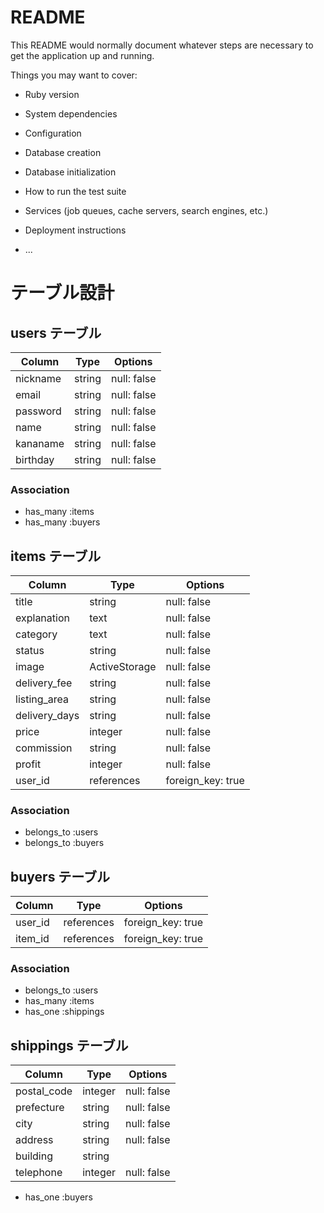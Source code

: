 # README

This README would normally document whatever steps are necessary to get the
application up and running.

Things you may want to cover:

* Ruby version

* System dependencies

* Configuration

* Database creation

* Database initialization

* How to run the test suite

* Services (job queues, cache servers, search engines, etc.)

* Deployment instructions

* ...
# テーブル設計

## users テーブル

| Column             | Type   | Options     |
| ------------------ | ------ | ----------- |
| nickname           | string | null: false |
| email              | string | null: false |
| password           | string | null: false |
| name               | string | null: false |
| kananame           | string | null: false |
| birthday           | string | null: false |

### Association

- has_many :items
- has_many :buyers

## items テーブル

| Column        | Type          | Options           |
| ------------  | ------------- | ----------------- |
| title         | string        | null: false       |
| explanation   | text          | null: false       |
| category      | text          | null: false       |
| status        | string        | null: false       |
| image         | ActiveStorage | null: false       |
| delivery_fee  | string        | null: false       |
| listing_area  | string        | null: false       |
| delivery_days | string        | null: false       |
| price         | integer       | null: false       |
| commission    | string        | null: false       |
| profit        | integer       | null: false       |
| user_id       | references    | foreign_key: true |


### Association
- belongs_to :users
- belongs_to :buyers

## buyers テーブル

| Column    | Type       | Options            |
| --------- | ---------- | --------------------- |
| user_id   | references | foreign_key: true  |
| item_id   | references | foreign_key: true  |

### Association

- belongs_to :users
- has_many :items
- has_one :shippings

## shippings テーブル

| Column       | Type    | Options      |
| ------------ | ------- | ------------ |
| postal_code  | integer | null: false  |
| prefecture   | string  | null: false  |
| city         | string  | null: false  |
| address      | string  | null: false  |
| building     | string  |              |
| telephone    | integer | null: false  |

- has_one :buyers